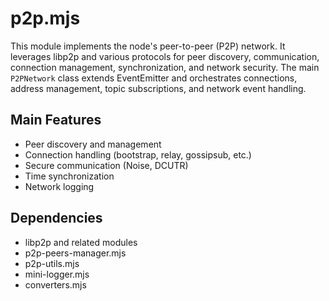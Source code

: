 # p2p.mjs

This module implements the node's peer-to-peer (P2P) network. It leverages libp2p and various protocols for peer discovery, communication, connection management, synchronization, and network security. The main `P2PNetwork` class extends EventEmitter and orchestrates connections, address management, topic subscriptions, and network event handling.

## Main Features
- Peer discovery and management
- Connection handling (bootstrap, relay, gossipsub, etc.)
- Secure communication (Noise, DCUTR)
- Time synchronization
- Network logging

## Dependencies
- libp2p and related modules
- p2p-peers-manager.mjs
- p2p-utils.mjs
- mini-logger.mjs
- converters.mjs
